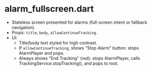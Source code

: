 # alarm_fullscreen.dart

- Stateless screen presented for alarms (full-screen intent or fallback navigation).
- Props: `title`, `body`, `allowContinueTracking`.
- UI:
  - Title/body text styled for high contrast.
  - If `allowContinueTracking`, shows "Stop Alarm" button: stops AlarmPlayer and pops.
  - Always shows "End Tracking" (red): stops AlarmPlayer, calls TrackingService.stopTracking(), and pops to root.
